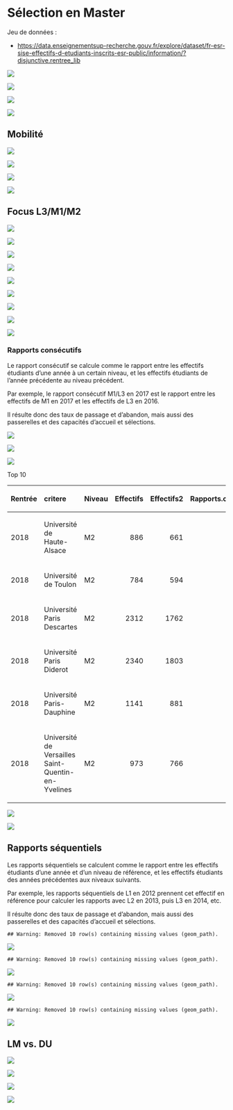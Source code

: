 Sélection en Master
================

Jeu de données :

  - <https://data.enseignementsup-recherche.gouv.fr/explore/dataset/fr-esr-sise-effectifs-d-etudiants-inscrits-esr-public/information/?disjunctive.rentree_lib>

![](SelectionMaster_files/figure-gfm/global-1.png)<!-- -->

![](SelectionMaster_files/figure-gfm/global.prop-1.png)<!-- -->

![](SelectionMaster_files/figure-gfm/Sequences-1.png)<!-- -->

![](SelectionMaster_files/figure-gfm/Sequences.2-1.png)<!-- -->

## Mobilité

![](SelectionMaster_files/figure-gfm/Mobilite-1.png)<!-- -->

![](SelectionMaster_files/figure-gfm/Mobilite.prop-1.png)<!-- -->

![](SelectionMaster_files/figure-gfm/Mobilite.evol-1.png)<!-- -->

![](SelectionMaster_files/figure-gfm/Mobilite.evol.m1-1.png)<!-- -->

## Focus L3/M1/M2

![](SelectionMaster_files/figure-gfm/L3LPM-1.png)<!-- -->

![](SelectionMaster_files/figure-gfm/L3LPM.univcomuesge-1.png)<!-- -->

![](SelectionMaster_files/figure-gfm/L3M.univ.seule-1.png)<!-- -->

![](SelectionMaster_files/figure-gfm/L3M.univ.comues-1.png)<!-- -->

![](SelectionMaster_files/figure-gfm/L3M.univ-1.png)<!-- -->

![](SelectionMaster_files/figure-gfm/L3M.univ.evol-1.png)<!-- -->

![](SelectionMaster_files/figure-gfm/data.L3M.etiquettes-1.png)<!-- -->

![](SelectionMaster_files/figure-gfm/data.L3M.disc-1.png)<!-- -->

![](SelectionMaster_files/figure-gfm/data.L3M.mob-1.png)<!-- -->

### Rapports consécutifs

Le rapport consécutif se calcule comme le rapport entre les effectifs
étudiants d’une année à un certain niveau, et les effectifs étudiants
de l’année précédente au niveau précédent.

Par exemple, le rapport consécutif M1/L3 en 2017 est le rapport entre
les effectifs de M1 en 2017 et les effectifs de L3 en 2016.

Il résulte donc des taux de passage et d’abandon, mais aussi des
passerelles et des capacités d’accueil et sélections.

![](SelectionMaster_files/figure-gfm/Rapports.consecutifs-1.png)<!-- -->

![](SelectionMaster_files/figure-gfm/Rapports.consecutifs.udice-1.png)<!-- -->

![](SelectionMaster_files/figure-gfm/Rapports.consecutifs.udice.etab-1.png)<!-- -->

Top 10

<table>

<thead>

<tr>

<th style="text-align:left;">

Rentrée

</th>

<th style="text-align:left;">

critere

</th>

<th style="text-align:left;">

Niveau

</th>

<th style="text-align:right;">

Effectifs

</th>

<th style="text-align:right;">

Effectifs2

</th>

<th style="text-align:right;">

Rapports.consécutifs

</th>

<th style="text-align:left;">

Séquence

</th>

</tr>

</thead>

<tbody>

<tr>

<td style="text-align:left;">

2018

</td>

<td style="text-align:left;">

Université de Haute-Alsace

</td>

<td style="text-align:left;">

M2

</td>

<td style="text-align:right;">

886

</td>

<td style="text-align:right;">

661

</td>

<td style="text-align:right;">

1.340393

</td>

<td style="text-align:left;">

M2/M1

</td>

</tr>

<tr>

<td style="text-align:left;">

2018

</td>

<td style="text-align:left;">

Université de Toulon

</td>

<td style="text-align:left;">

M2

</td>

<td style="text-align:right;">

784

</td>

<td style="text-align:right;">

594

</td>

<td style="text-align:right;">

1.319865

</td>

<td style="text-align:left;">

M2/M1

</td>

</tr>

<tr>

<td style="text-align:left;">

2018

</td>

<td style="text-align:left;">

Université Paris Descartes

</td>

<td style="text-align:left;">

M2

</td>

<td style="text-align:right;">

2312

</td>

<td style="text-align:right;">

1762

</td>

<td style="text-align:right;">

1.312145

</td>

<td style="text-align:left;">

M2/M1

</td>

</tr>

<tr>

<td style="text-align:left;">

2018

</td>

<td style="text-align:left;">

Université Paris Diderot

</td>

<td style="text-align:left;">

M2

</td>

<td style="text-align:right;">

2340

</td>

<td style="text-align:right;">

1803

</td>

<td style="text-align:right;">

1.297837

</td>

<td style="text-align:left;">

M2/M1

</td>

</tr>

<tr>

<td style="text-align:left;">

2018

</td>

<td style="text-align:left;">

Université Paris-Dauphine

</td>

<td style="text-align:left;">

M2

</td>

<td style="text-align:right;">

1141

</td>

<td style="text-align:right;">

881

</td>

<td style="text-align:right;">

1.295119

</td>

<td style="text-align:left;">

M2/M1

</td>

</tr>

<tr>

<td style="text-align:left;">

2018

</td>

<td style="text-align:left;">

Université de Versailles Saint-Quentin-en-Yvelines

</td>

<td style="text-align:left;">

M2

</td>

<td style="text-align:right;">

973

</td>

<td style="text-align:right;">

766

</td>

<td style="text-align:right;">

1.270235

</td>

<td style="text-align:left;">

M2/M1

</td>

</tr>

</tbody>

</table>

![](SelectionMaster_files/figure-gfm/Rapports.consecutifs.disc-1.png)<!-- -->

![](SelectionMaster_files/figure-gfm/Rapports.consecutifs.mob-1.png)<!-- -->

## Rapports séquentiels

Les rapports séquentiels se calculent comme le rapport entre les
effectifs étudiants d’une année et d’un niveau de référence, et les
effectifs étudiants des années précédentes aux niveaux suivants.

Par exemple, les rapports séquentiels de L1 en 2012 prennent cet
effectif en référence pour calculer les rapports avec L2 en 2013, puis
L3 en 2014, etc.

Il résulte donc des taux de passage et d’abandon, mais aussi des
passerelles et des capacités d’accueil et sélections.

    ## Warning: Removed 10 row(s) containing missing values (geom_path).

![](SelectionMaster_files/figure-gfm/rap.seq-1.png)<!-- -->

    ## Warning: Removed 10 row(s) containing missing values (geom_path).

![](SelectionMaster_files/figure-gfm/rap.seq.udice-1.png)<!-- -->

    ## Warning: Removed 10 row(s) containing missing values (geom_path).

![](SelectionMaster_files/figure-gfm/rap.seq.udice.etab-1.png)<!-- -->

    ## Warning: Removed 10 row(s) containing missing values (geom_path).

![](SelectionMaster_files/figure-gfm/rap.seq.mob-1.png)<!-- -->

## LM vs. DU

![](SelectionMaster_files/figure-gfm/lmdu.data-1.png)<!-- -->

![](SelectionMaster_files/figure-gfm/lmdu.data.evol-1.png)<!-- -->

![](SelectionMaster_files/figure-gfm/lmdu.data.evol.udice-1.png)<!-- -->

![](SelectionMaster_files/figure-gfm/lmdu.data.evol.udice.etab-1.png)<!-- -->

